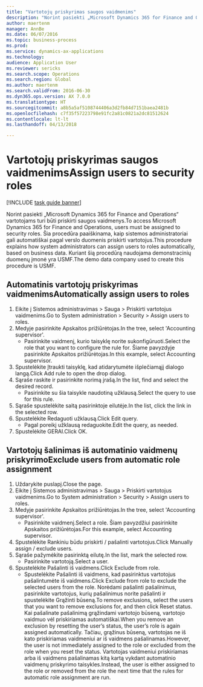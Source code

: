 ```yaml
--- 
title: "Vartotojų priskyrimas saugos vaidmenims"
description: "Norint pasiekti „Microsoft Dynamics 365 for Finance and Operations“ vartotojams turi būti priskirti saugos vaidmenys."
author: maertenm
manager: AnnBe
ms.date: 06/07/2016
ms.topic: business-process
ms.prod: 
ms.service: dynamics-ax-applications
ms.technology: 
audience: Application User
ms.reviewer: sericks
ms.search.scope: Operations
ms.search.region: Global
ms.author: maertenm
ms.search.validFrom: 2016-06-30
ms.dyn365.ops.version: AX 7.0.0
ms.translationtype: HT
ms.sourcegitcommit: a8b5a5af5108744406a3d2fb84d7151baea2481b
ms.openlocfilehash: c7f35f57223798e91fc2a81c0821a2dc81512624
ms.contentlocale: lt-lt
ms.lasthandoff: 04/13/2018

---
```

# <a name="assign-users-to-security-roles"></a><span data-ttu-id="8b6c4-103">Vartotojų priskyrimas saugos vaidmenims</span><span class="sxs-lookup"><span data-stu-id="8b6c4-103">Assign users to security roles</span></span>

[!INCLUDE [task guide banner](../../includes/task-guide-banner.md)]

<span data-ttu-id="8b6c4-104">Norint pasiekti „Microsoft Dynamics 365 for Finance and Operations“ vartotojams turi būti priskirti saugos vaidmenys.</span><span class="sxs-lookup"><span data-stu-id="8b6c4-104">To access Microsoft Dynamics 365 for Finance and Operations, users must be assigned to security roles.</span></span> <span data-ttu-id="8b6c4-105">Šia procedūra paaiškinama, kaip sistemos administratoriai gali automatiškai pagal verslo duomenis priskirti vartotojus.</span><span class="sxs-lookup"><span data-stu-id="8b6c4-105">This procedure explains how system administrators can assign users to roles automatically, based on business data.</span></span> <span data-ttu-id="8b6c4-106">Kuriant šią procedūrą naudojama demonstracinių duomenų įmonė yra USMF.</span><span class="sxs-lookup"><span data-stu-id="8b6c4-106">The demo data company used to create this procedure is USMF.</span></span>


## <a name="automatically-assign-users-to-roles"></a><span data-ttu-id="8b6c4-107">Automatinis vartotojų priskyrimas vaidmenims</span><span class="sxs-lookup"><span data-stu-id="8b6c4-107">Automatically assign users to roles</span></span>
1. <span data-ttu-id="8b6c4-108">Eikite į Sistemos administravimas > Sauga > Priskirti vartotojus vaidmenims.</span><span class="sxs-lookup"><span data-stu-id="8b6c4-108">Go to System administration > Security > Assign users to roles.</span></span>
2. <span data-ttu-id="8b6c4-109">Medyje pasirinkite Apskaitos prižiūrėtojas.</span><span class="sxs-lookup"><span data-stu-id="8b6c4-109">In the tree, select 'Accounting supervisor'.</span></span>
    * <span data-ttu-id="8b6c4-110">Pasirinkite vaidmenį, kurio taisyklę norite sukonfigūruoti.</span><span class="sxs-lookup"><span data-stu-id="8b6c4-110">Select the role that you want to configure the rule for.</span></span> <span data-ttu-id="8b6c4-111">Šiame pavyzdyje pasirinkite Apskaitos prižiūrėtojas.</span><span class="sxs-lookup"><span data-stu-id="8b6c4-111">In this example, select Accounting supervisor.</span></span>  
3. <span data-ttu-id="8b6c4-112">Spustelėkite Įtraukti taisyklę, kad atidarytumėte išplečiamąjį dialogo langą.</span><span class="sxs-lookup"><span data-stu-id="8b6c4-112">Click Add rule to open the drop dialog.</span></span>
4. <span data-ttu-id="8b6c4-113">Sąraše raskite ir pasirinkite norimą įrašą.</span><span class="sxs-lookup"><span data-stu-id="8b6c4-113">In the list, find and select the desired record.</span></span>
    * <span data-ttu-id="8b6c4-114">Pasirinkite su šia taisykle naudotiną užklausą.</span><span class="sxs-lookup"><span data-stu-id="8b6c4-114">Select the query to use for this rule.</span></span>  
5. <span data-ttu-id="8b6c4-115">Sąraše spustelėkite saitą pasirinktoje eilutėje.</span><span class="sxs-lookup"><span data-stu-id="8b6c4-115">In the list, click the link in the selected row.</span></span>
6. <span data-ttu-id="8b6c4-116">Spustelėkite Redaguoti užklausą.</span><span class="sxs-lookup"><span data-stu-id="8b6c4-116">Click Edit query.</span></span>
    * <span data-ttu-id="8b6c4-117">Pagal poreikį užklausą redaguokite.</span><span class="sxs-lookup"><span data-stu-id="8b6c4-117">Edit the query, as needed.</span></span>  
7. <span data-ttu-id="8b6c4-118">Spustelėkite GERAI.</span><span class="sxs-lookup"><span data-stu-id="8b6c4-118">Click OK.</span></span>

## <a name="exclude-users-from-automatic-role-assignment"></a><span data-ttu-id="8b6c4-119">Vartotojų šalinimas iš automatinio vaidmenų priskyrimo</span><span class="sxs-lookup"><span data-stu-id="8b6c4-119">Exclude users from automatic role assignment</span></span>
1. <span data-ttu-id="8b6c4-120">Uždarykite puslapį.</span><span class="sxs-lookup"><span data-stu-id="8b6c4-120">Close the page.</span></span>
2. <span data-ttu-id="8b6c4-121">Eikite į Sistemos administravimas > Sauga > Priskirti vartotojus vaidmenims.</span><span class="sxs-lookup"><span data-stu-id="8b6c4-121">Go to System administration > Security > Assign users to roles.</span></span>
3. <span data-ttu-id="8b6c4-122">Medyje pasirinkite Apskaitos prižiūrėtojas.</span><span class="sxs-lookup"><span data-stu-id="8b6c4-122">In the tree, select 'Accounting supervisor'.</span></span>
    * <span data-ttu-id="8b6c4-123">Pasirinkite vaidmenį.</span><span class="sxs-lookup"><span data-stu-id="8b6c4-123">Select a role.</span></span> <span data-ttu-id="8b6c4-124">Šiam pavyzdžiui pasirinkite Apskaitos prižiūrėtojas.</span><span class="sxs-lookup"><span data-stu-id="8b6c4-124">For this example, select Accounting supervisor.</span></span>  
4. <span data-ttu-id="8b6c4-125">Spustelėkite Rankiniu būdu priskirti / pašalinti vartotojus.</span><span class="sxs-lookup"><span data-stu-id="8b6c4-125">Click Manually assign / exclude users.</span></span>
5. <span data-ttu-id="8b6c4-126">Sąraše pažymėkite pasirinktą eilutę.</span><span class="sxs-lookup"><span data-stu-id="8b6c4-126">In the list, mark the selected row.</span></span>
    * <span data-ttu-id="8b6c4-127">Pasirinkite vartotoją.</span><span class="sxs-lookup"><span data-stu-id="8b6c4-127">Select a user.</span></span>  
6. <span data-ttu-id="8b6c4-128">Spustelėkite Pašalinti iš vaidmens.</span><span class="sxs-lookup"><span data-stu-id="8b6c4-128">Click Exclude from role.</span></span>
    * <span data-ttu-id="8b6c4-129">Spustelėkite Pašalinti iš vaidmens, kad pasirinktus vartotojus pašalintumėte iš vaidmens.</span><span class="sxs-lookup"><span data-stu-id="8b6c4-129">Click Exclude from role to exclude the selected users from the role.</span></span> <span data-ttu-id="8b6c4-130">Norėdami pašalinti pašalinimus, pasirinkite vartotojus, kurių pašalinimus norite pašalinti ir spustelėkite Grąžinti būseną.</span><span class="sxs-lookup"><span data-stu-id="8b6c4-130">To remove exclusions, select the users that you want to remove exclusions for, and then click Reset status.</span></span> <span data-ttu-id="8b6c4-131">Kai pašalinate pašalinimą grąžindami vartotojo būseną, vartotojo vaidmuo vėl priskiriamas automatiškai.</span><span class="sxs-lookup"><span data-stu-id="8b6c4-131">When you remove an exclusion by resetting the user’s status, the user’s role is again assigned automatically.</span></span> <span data-ttu-id="8b6c4-132">Tačiau, grąžinus būseną, vartotojas ne iš kato priskiriamas vaidmeniui ar iš vaidmens pašalinamas.</span><span class="sxs-lookup"><span data-stu-id="8b6c4-132">However, the user is not immediately assigned to the role or excluded from the role when you reset the status.</span></span> <span data-ttu-id="8b6c4-133">Vartotojas vaidmeniui priskiriamas arba iš vaidmens pašalinamas kitą kartą vykdant automatinio vaidmenų priskyrimo taisykles.</span><span class="sxs-lookup"><span data-stu-id="8b6c4-133">Instead, the user is either assigned to the role or removed from the role the next time that the rules for automatic role assignment are run.</span></span>  


